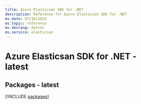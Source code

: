 ```yaml
---
title: Azure Elasticsan SDK for .NET
description: Reference for Azure Elasticsan SDK for .NET
ms.date: 07/16/2025
ms.topic: reference
ms.devlang: dotnet
ms.service: elasticsan
---
```

# Azure Elasticsan SDK for .NET - latest
## Packages - latest
[!INCLUDE [packages](elasticsan-index.md)]